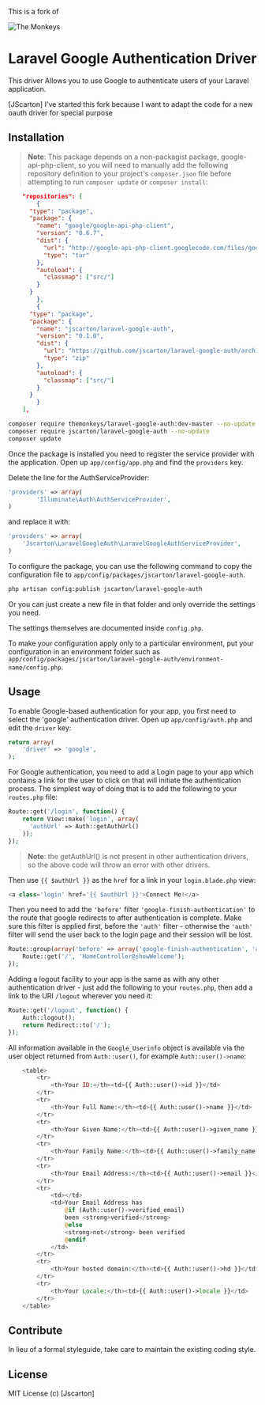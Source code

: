 This is a fork of

![The Monkeys](http://www.themonkeys.com.au/img/monkey_logo.png)

Laravel Google Authentication Driver
====================================

This driver Allows you to use Google to authenticate users of your Laravel application.

[JScarton] I've started this fork because I want to adapt the code for a new oauth driver for special purpose


Installation
------------
> **Note**: This package depends on a non-packagist package, google-api-php-client, so you will need to manually add
  the following repository definition to your project's `composer.json` file before attempting to run `composer update`
  or `composer install`:


```json
	"repositories": [
		{
      "type": "package",
      "package": {
        "name": "google/google-api-php-client",
        "version": "0.6.7",
        "dist": {
          "url": "http://google-api-php-client.googlecode.com/files/google-api-php-client-0.6.7.tar.gz",
          "type": "tar"
        },
        "autoload": {
          "classmap": ["src/"]
        }
      }
		},
		{
      "type": "package",
      "package": {
        "name": "jscarton/laravel-google-auth",
        "version": "0.1.0",
        "dist": {
          "url": "https://github.com/jscarton/laravel-google-auth/archive/master.zip",
          "type": "zip"
        },
        "autoload": {
          "classmap": ["src/"]
        }
      }
		}
	],
```

```bash
composer require themonkeys/laravel-google-auth:dev-master --no-update
composer require jscarton/laravel-google-auth --no-update
composer update
```

Once the package is installed you need to register the service provider with the application. Open up
`app/config/app.php` and find the `providers` key.

Delete the line for the AuthServiceProvider:

```php
'providers' => array(
		'Illuminate\Auth\AuthServiceProvider',
)
```

and replace it with:

```php
'providers' => array(
    'Jscarton\LaravelGoogleAuth\LaravelGoogleAuthServiceProvider',
)
```

To configure the package, you can use the following command to copy the configuration file to
`app/config/packages/jscarton/laravel-google-auth`.

```sh
php artisan config:publish jscarton/laravel-google-auth
```

Or you can just create a new file in that folder and only override the settings you need.

The settings themselves are documented inside `config.php`.

To make your configuration apply only to a particular environment, put your configuration in an environment folder such
as `app/config/packages/jscarton/laravel-google-auth/environment-name/config.php`.

Usage
-----

To enable Google-based authentication for your app, you first need to select the 'google' authentication driver. Open
up `app/config/auth.php` and edit the `driver` key:

```php
return array(
	'driver' => 'google',
);
```

For Google authentication, you need to add a Login page to your app which contains a link for the user to click on that
will initiate the authentication process. The simplest way of doing that is to add the following to your `routes.php`
file:

```php
Route::get('/login', function() {
    return View::make('login', array(
      'authUrl' => Auth::getAuthUrl()
    ));
});
```

> **Note**: the getAuthUrl() is not present in other authentication drivers, so the above code will throw an error with
  other drivers.

Then use `{{ $authUrl }}` as the `href` for a link in your `login.blade.php` view:

```php
<a class='login' href='{{ $authUrl }}'>Connect Me!</a>
```

Then you need to add the `'before'` filter `'google-finish-authentication'` to the route that google redirects to after
authentication is complete. Make sure this filter is applied first, before the `'auth'` filter - otherwise the `'auth'`
filter will send the user back to the login page and their session will be lost.

```php
Route::group(array('before' => array('google-finish-authentication', 'auth')), function() {
    Route::get('/', 'HomeController@showWelcome');
});
```

Adding a logout facility to your app is the same as with any other authentication driver - just add the following to
your `routes.php`, then add a link to the URI `/logout` wherever you need it:

```php
Route::get('/logout', function() {
    Auth::logout();
    return Redirect::to('/');
});
```

All information available in the `Google_Userinfo` object is available via the user object returned from `Auth::user()`,
for example `Auth::user()->name`:

```php
    <table>
        <tr>
            <th>Your ID:</th><td>{{ Auth::user()->id }}</td>
        </tr>
        <tr>
            <th>Your Full Name:</th><td>{{ Auth::user()->name }}</td>
        </tr>
        <tr>
            <th>Your Given Name:</th><td>{{ Auth::user()->given_name }}</td>
        </tr>
        <tr>
            <th>Your Family Name:</th><td>{{ Auth::user()->family_name }}</td>
        </tr>
        <tr>
            <th>Your Email Address:</th><td>{{ Auth::user()->email }}</td>
        </tr>
        <tr>
            <td></td>
            <td>Your Email Address has
                @if (Auth::user()->verified_email)
                been <strong>verified</strong>
                @else
                <strong>not</strong> been verified
                @endif
            </td>
        </tr>
        <tr>
            <th>Your hosted domain:</th><td>{{ Auth::user()->hd }}</td>
        </tr>
        <tr>
            <th>Your Locale:</th><td>{{ Auth::user()->locale }}</td>
        </tr>
    </table>
```

Contribute
----------

In lieu of a formal styleguide, take care to maintain the existing coding style.

License
-------

MIT License
(c) [Jscarton]
